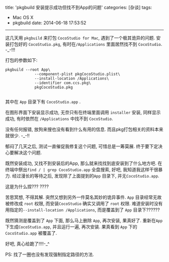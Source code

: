 title: 'pkgbuild 安装提示成功但找不到App的问题'
categories: [杂谈]
tags:
- Mac OS X
- pkgbuild
date: 2014-06-18 17:53:52
---

这几天用 `pkgbuild` 来打包 `CocoStudio for Mac`, 遇到了一个极其诡异的问题. 安装打包好的 `CocoStudio.pkg`, 有时在`/Applications` 里面居然找不到 `CocoStudio`. -_-!!!


打包的参数如下:
<!--more-->

```
pkgbuild --root App\
			 --component-plist pkgCocoStudio.plist\
			 --install-location /Applications\
			 --identifier com.ccs.pkg\
			 pkgCocoStudio.pkg


```
其中在 `App` 目录下有 `CocoStudio.app` .

在图形界面下安装显示成功, 无奈只有在终端里面调用 `installer` 安装, 同样显示成功, 有时依然在 `/Applications` 中找不到 `CocoStudio`.

没有任何报错, 放狗来搜也没有看到什么有用的信息. 而且pkg打包相关的资料本来就很少. -_-!!

郁闷了几天之后, 测试一直催促我修复这个问题, 可惜总是一筹莫展. 终于要下定决心要解决这个问题.

既然安装成功, 又找不到安装后的App, 那么就来找找到底安装到了什么地方吧.
在终端中祭出`find / | grep CocoStudio.app` 全盘搜索, 好吧, 我知道我这样干很暴力.
经过漫长的等待之后, 发现除了上面提到的`App` 目录下, 并无`CocoStudio.app`.

这是为什么捏??? ????

苦思冥想, 不得其解. 突然又想到另外一件莫名其妙的诡异事件.
`App` 目录经常无故被修改成 `root` 权限, 而安装`CocoStudio` 确实又调用了 `root` 权限.
难道安装时没有用指定的`--install-location /Applications`, 而是覆盖到了 `App` 目录下?????? 

既然猜测是覆盖到了 `App` 下面, 那么马上删除 `App`, 再次安装, 果真好了. 重新在`App` 下生成`CocoStudio.app`, 并且运行一遍, 再次安装. 果真看到 `App` 下的 `CocoStudio.app` 被覆盖了.

好吧, 真心给跪了!!!!-_^


PS: 找了一圈也没有发现强制指定路径的方法.




